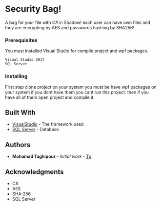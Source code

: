 # Security Bag!
A bag for your file with C# in Shadow!
each user can have own files and they are encrypting by AES
and passwords hashing by SHA256!



### Prerequisites

You must installed Visual Studio for compile project and wpf packages.


```
Visual Studio 2017 
SQL Server
```

### Installing

First step clone project on your system you must be have wpf packages on your system 
if you dont have them you cant run this project.
then if you have all of them open project and compile it.




## Built With

* [VisualStudio](https://visualstudio.microsoft.com/downloads/) - The  framework used
* [SQL Server](https://www.microsoft.com/en-us/sql-server/sql-server-2017) - Database



## Authors

* **Mohamad Taghipour** - *Initial work* - [Tp](https://github.com/mamadtp)



## Acknowledgments

* C#
* AES
* SHA-256
* SQL Server

